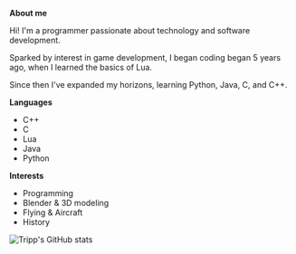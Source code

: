 **About me**

Hi! I'm a programmer passionate about technology and software development.

Sparked by interest in game development, I began coding began 5 years ago, when I learned the basics of Lua.

Since then I've expanded my horizons, learning Python, Java, C, and C++.



**Languages**
- C++
- C
- Lua
- Java
- Python

**Interests**
- Programming
- Blender & 3D modeling
- Flying & Aircraft
- History



![Tripp's GitHub stats](https://github-readme-stats.vercel.app/api?username=RealTrippR&show_icons=true&theme=radical)
